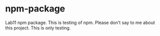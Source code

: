 # npm-package
Lab11 npm package. This is testing of npm. Please don't say to me about this project. This is only testing.
